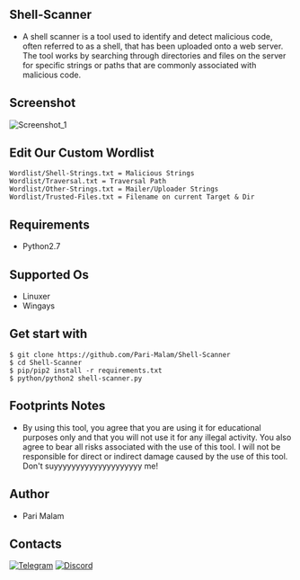 ## Shell-Scanner
- A shell scanner is a tool used to identify and detect malicious code, often referred to as a shell, that has been uploaded onto a web server. The tool works by searching through directories and files on the server for specific strings or paths that are commonly associated with malicious code.
## Screenshot
![Screenshot_1](https://user-images.githubusercontent.com/25004320/236211315-073a6d87-90d1-48e1-9273-efd94ef15293.png)
## Edit Our Custom Wordlist
```
Wordlist/Shell-Strings.txt = Malicious Strings
Wordlist/Traversal.txt = Traversal Path
Wordlist/Other-Strings.txt = Mailer/Uploader Strings
Wordlist/Trusted-Files.txt = Filename on current Target & Dir
```
## Requirements
- Python2.7
## Supported Os
- Linuxer
- Wingays
## Get start with
```
$ git clone https://github.com/Pari-Malam/Shell-Scanner
$ cd Shell-Scanner
$ pip/pip2 install -r requirements.txt
$ python/python2 shell-scanner.py
```
## Footprints Notes
- By using this tool, you agree that you are using it for educational purposes only and that you will not use it for any illegal activity. You also agree to bear all risks associated with the use of this tool. I will not be responsible for direct or indirect damage caused by the use of this tool. Don't suyyyyyyyyyyyyyyyyyyyy me!
## Author
- Pari Malam
## Contacts
[![Telegram](https://img.shields.io/badge/-Telegram-blue)](https://telegram.me/SurpriseMTFK)
[![Discord](https://img.shields.io/badge/-Discord-purple)](https://discordapp.com/users/829404192585678858)

